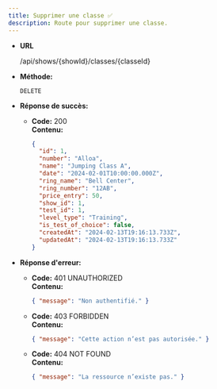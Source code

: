 ```yaml
---
title: Supprimer une classe ✅
description: Route pour supprimer une classe.
---
```


- **URL**

  /api/shows/{showId}/classes/{classeId}

- **Méthode:**

  `DELETE`

- **Réponse de succès:**

  - **Code:** 200 <br/>
    **Contenu:**
    ```json
    {
      "id": 1,
      "number": "Alloa",
      "name": "Jumping Class A",
      "date": "2024-02-01T10:00:00.000Z",
      "ring_name": "Bell Center",
      "ring_number": "12AB",
      "price_entry": 50,
      "show_id": 1,
      "test_id": 1,
      "level_type": "Training",
      "is_test_of_choice": false,
      "createdAt": "2024-02-13T19:16:13.733Z",
      "updatedAt": "2024-02-13T19:16:13.733Z"
    }
    ```

- **Réponse d'erreur:**

  - **Code:** 401 UNAUTHORIZED <br />
    **Contenu:**

    ```json
    { "message": "Non authentifié." }
    ```

  - **Code:** 403 FORBIDDEN <br />
    **Contenu:**

    ```json
    { "message": "Cette action n’est pas autorisée." }
    ```

  - **Code:** 404 NOT FOUND <br />
    **Contenu:**
    ```json
    { "message": "La ressource n’existe pas." }
    ```
